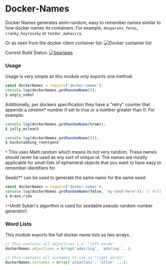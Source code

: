# Docker-Names

Docker Names generates semi-random, easy to remember names similar to how docker names its containers. For example, `desperate_fermi`, `cranky_heyrovsky` or `tender_mahavira`.

Or as seen from the docker client container list: 
![Docker container list](http://i.imgur.com/Ws7B38h.png)


Current Build Status: [![bearjaws](https://circleci.com/gh/bearjaws/docker-names.svg?style=svg)](https://github.com/bearjaws/docker-names)

### Usage

Usage is very simple as this module only exports one method:
```javascript
const dockerNames = require('docker-names');
console.log(dockerNames.getRandomName());
$ angry_nobel
```

Additionally, per dockers specification they have a "retry" counter that appends a *random** number if set to true or a number greater than 0.
For example:
```javascript
console.log(dockerNames.getRandomName(true));
$ jolly_mclean3

console.log(dockerNames.getRandomName(3));
$ backstabbing_roentgen5
```
`*` This uses Math.random which means its not very random. These names should never be used as any sort of unique id. The names are mostly applicable for small lists of ephemeral objects that you want to have easy to remember identifiers for.

Seeds** can be used to generate the same name for the same seed:
```javascript
const dockerNames = require('docker-names');
console.log(dockerNames.getRandomName(false, 'my-seed-here')); // Will always return the same name if the seed 'my-seed-here' is given
$ brave_ride
```
`**`(Antti Sykäri's algorithm is used for seedable pseudo random number generator)

### Word Lists

This module exports the full docker name lists as two arrays.
```javascript
// This contains all adjectives i.e. "left words"
dockerNames.adjectives = Array('admiring', 'adoring'...);

// This contains all surnames to use as "right words"
dockerNames.surnames = Array('albattani', 'allen' ...);
```
